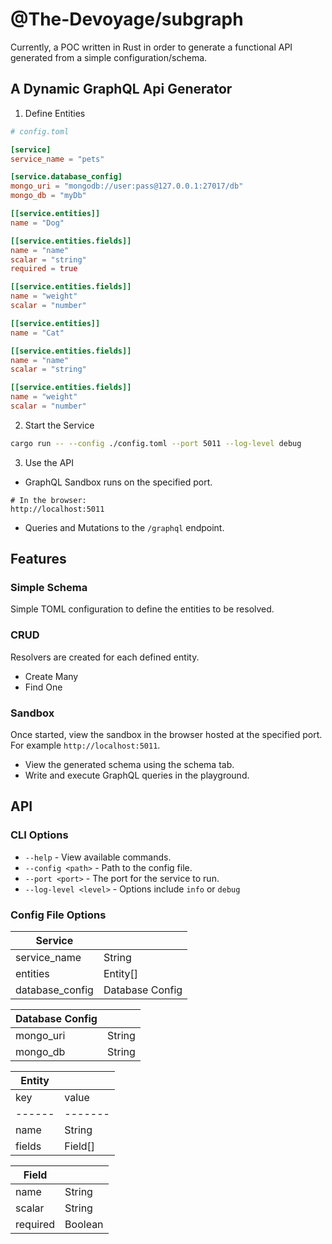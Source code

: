 # @The-Devoyage/subgraph

Currently, a POC written in Rust in order to generate a functional API generated from a simple configuration/schema.

## A Dynamic GraphQL Api Generator

1. Define Entities

```toml
# config.toml

[service]
service_name = "pets"

[service.database_config]
mongo_uri = "mongodb://user:pass@127.0.0.1:27017/db"
mongo_db = "myDb"

[[service.entities]]
name = "Dog"

[[service.entities.fields]]
name = "name"
scalar = "string"
required = true

[[service.entities.fields]]
name = "weight"
scalar = "number"

[[service.entities]]
name = "Cat"

[[service.entities.fields]]
name = "name"
scalar = "string"

[[service.entities.fields]]
name = "weight"
scalar = "number"
```

2. Start the Service

```bash
cargo run -- --config ./config.toml --port 5011 --log-level debug
```

3. Use the API

- GraphQL Sandbox runs on the specified port.

```
# In the browser:
http://localhost:5011
```

- Queries and Mutations to the `/graphql` endpoint.

## Features

### Simple Schema

Simple TOML configuration to define the entities to be resolved.

### CRUD

Resolvers are created for each defined entity.

- Create Many
- Find One

### Sandbox

Once started, view the sandbox in the browser hosted at the specified port. For example `http://localhost:5011`.

- View the generated schema using the schema tab.
- Write and execute GraphQL queries in the playground.

## API

### CLI Options

- `--help` - View available commands.
- `--config <path>` - Path to the config file.
- `--port <port>` - The port for the service to run.
- `--log-level <level>` - Options include `info` or `debug`

### Config File Options

| Service         |                 |
| --------------- | --------------- |
| service_name    | String          |
| entities        | Entity[]        |
| database_config | Database Config |

| Database Config |        |
| --------------- | ------ |
| mongo_uri       | String |
| mongo_db        | String |

| Entity |         |
| ------ | ------- |
| key    | value   |
| ------ | ------- |
| name   | String  |
| fields | Field[] |

| Field    |         |
| -------- | ------- |
| name     | String  |
| scalar   | String  |
| required | Boolean |
